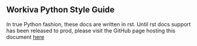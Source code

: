 Workiva Python Style Guide
--------------------------

In true Python fashion, these docs are written in rst. Until rst docs support
has been released to prod, please visit the GitHub page hosting this document
[here](https://github.com/Workiva/styleguide/blob/master/python/style.rst)
